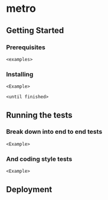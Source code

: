 # metro

<About the project>

## Getting Started

<Instructions on getting a copy of the project up and running on your local machine for development and testing purposes. See deployment for notes on how to deploy the project on a live system.>

### Prerequisites

<Software required and their installation instructions>

```
<examples>
```

### Installing

<Step by step series of examples to get a development env running>

<Step>

```
<Example>
```

<And repeat>

```
<until finished>
```

<End with an example of getting some data out of the system or using it for a little demo>

## Running the tests

<How to run the automated tests for this system>

### Break down into end to end tests

<Explain what these tests test and why>

```
<Example>
```

### And coding style tests

<Explain what these tests test and why>

```
<Example>
```

## Deployment

<Additional notes about how to deploy this on a live system>


